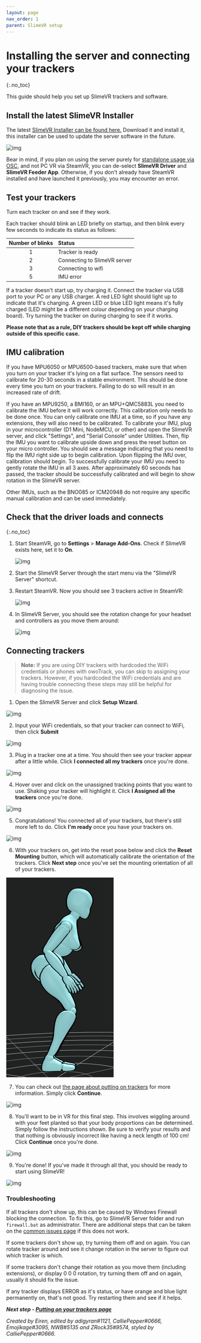```yaml
---
layout: page
nav_order: 1
parent: SlimeVR setup
---
```


# Installing the server and connecting your trackers
{:.no_toc}

This guide should help you set up SlimeVR trackers and software.

## Install the latest SlimeVR Installer
The latest [SlimeVR Installer can be found here.](https://github.com/SlimeVR/SlimeVR-Installer/releases/latest/download/slimevr_web_installer.exe) Download it and install it, this installer can be used to update the server software in the future.

![img](../assets/img/Setup_Installer.png)

Bear in mind, if you plan on using the server purely for [standalone usage via OSC](osc-information.html), and not PC VR via SteamVR, you can de-select **SlimeVR Driver** and **SlimeVR Feeder App**. Otherwise, if you don't already have SteamVR installed and have launched it previously, you may encounter an error.

## Test your trackers
Turn each tracker on and see if they work.

Each tracker should blink an LED briefly on startup, and then blink every few seconds to indicate its status as follows:

| Number of blinks | Status                                             |
| :--------------: |:-------------------------------------------------- |
| 1                | Tracker is ready                                   |
| 2                | Connecting to SlimeVR server                       |
| 3                | Connecting to wifi                                 |
| 5                | IMU error                                          |


If a tracker doesn't start up, try charging it. Connect the tracker via USB port to your PC or any USB charger. A red LED light should light up to indicate that it's charging. A green LED or blue LED light means it's fully charged (LED might be a different colour depending on your charging board). Try turning the tracker on during charging to see if it works.

**Please note that as a rule, DIY trackers should be kept off while charging outside of this specific case.**


## IMU calibration

If you have MPU6050 or MPU6500-based trackers, make sure that when you turn on your tracker it's lying on a flat surface. The sensors need to calibrate for 20-30 seconds in a stable environment. This should be done every time you turn on your trackers. Failing to do so will result in an increased rate of drift.

If you have an MPU9250, a BMI160, or an MPU+QMC5883L you need to calibrate the IMU before it will work correctly. This calibration only needs to be done once. You can only calibrate one IMU at a time, so if you have any extensions, they will also need to be calibrated. To calibrate your IMU, plug in your microcontroller (D1 Mini, NodeMCU, or other) and open the SlimeVR server, and click "Settings", and "Serial Console" under Utilities. Then, flip the IMU you want to calibrate upside down and press the reset button on your micro controller. You should see a message indicating that you need to flip the IMU right side up to begin calibration. Upon flipping the IMU over, calibration should begin. To successfully calibrate your IMU you need to gently rotate the IMU in all 3 axes. After approximately 60 seconds has passed, the tracker should be successfully calibrated and will begin to show rotation in the SlimeVR server.

Other IMUs, such as the BNO085 or ICM20948 do not require any specific manual calibration and can be used immediately.


## Check that the driver loads and connects
{:.no_toc}

1. Start SteamVR, go to **Settings** > **Manage Add-Ons**. Check if SlimeVR exists here, set it to **On**.

   ![img](https://eiren.cat/XHKh)
1. Start the SlimeVR Server through the start menu via the "SlimeVR Server" shortcut.
1. Restart SteamVR. Now you should see 3 trackers active in SteamVR:

   ![img](https://eiren.cat/Dhh2)
1. In SlimeVR Server, you should see the rotation change for your headset and controllers as you move them around:

   ![img](../assets/img/HMD_position.png)

## Connecting trackers

> **Note:** If you are using DIY trackers with hardcoded the WiFi credentials or phones with owoTrack, you can skip to assigning your trackers. However, if you hardcoded the WiFi credentials and are having trouble connecting these steps may still be helpful for diagnosing the issue.

1. Open the SlimeVR Server and click **Setup Wizard**.

![img](../assets/img/Setup_Welcome.png)

2. Input your WiFi credentials, so that your tracker can connect to WiFi, then click **Submit**

![img](../assets/img/Setup_WiFi.png)

3. Plug in a tracker one at a time. You should then see your tracker appear after a little while. Click **I connected all my trackers** once you're done.

![img](../assets/img/Setup_Connect-Trackers.png)

4. Hover over and click on the unassigned tracking points that you want to use. Shaking your tracker will highlight it. Click **I Assigned all the trackers** once you're done.

![img](../assets/img/Setup_Assignment.png)

5. Congratulations! You connected all of your trackers, but there's still more left to do. Click **I'm ready** once you have your trackers on.

![img](../assets/img/Setup_NotDone.png)

6. With your trackers on, get into the reset pose below and click the **Reset Mounting** button, which will automatically calibrate the orientation of the trackers. Click **Next step** once you've set the mounting orientation of all of your trackers.

![img](../assets/img/mountpose.png)

7. You can check out [the page about putting on trackers](putting-on-trackers.md) for more information. Simply click **Continue**.

![img](../assets/img/Setup_Reset.png)

8. You'll want to be in VR for this final step. This involves wiggling around with your feet planted so that your body proportions can be determined. Simply follow the instructions shown. Be sure to verify your results and that nothing is obviously incorrect like having a neck length of 100 cm! Click **Continue** once you're done.

![img](../assets/img/Setup_Proportions.png)

9. You're done! If you've made it through all that, you should be ready to start using SlimeVR!

![img](../assets/img/Setup_Done.png)


### Troubleshooting

If all trackers don't show up, this can be caused by Windows Firewall blocking the connection. To fix this, go to SlimeVR Server folder and run `firewall.bat` as administrator. There are additional steps that can be taken on the [common issues page](../common-issues.html#the-trackers-are-connected-to-my-wifi-but-dont-turn-up-on-slimevr) if this does not work.

If some trackers don't show up, try turning them off and on again. You can rotate tracker around and see it change rotation in the server to figure out which tracker is which.

If some trackers don't change their rotation as you move them (including extensions), or display 0 0 0 rotation, try turning them off and on again, usually it should fix the issue.

If any tracker displays ERROR as it's status, or have orange and blue light permanently on, that's not good. Try restarting them and see if it helps.

***Next step - [Putting on your trackers page](putting-on-trackers.md)***

*Created by Eiren, edited by adigyran#1121, CalliePepper#0666, Emojikage#3095, NWB#5135 and ZRock35#9574, styled by CalliePepper#0666.*